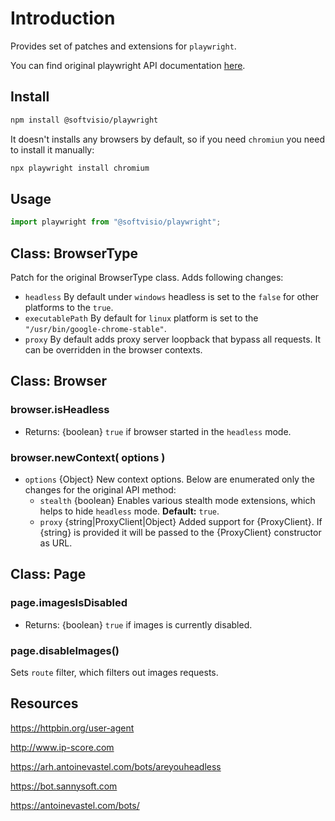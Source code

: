 # Introduction

Provides set of patches and extensions for `playwright`.

You can find original playwright API documentation [here](https://playwright.dev/docs/api/class-playwright/).

## Install

```sh
npm install @softvisio/playwright
```

It doesn't installs any browsers by default, so if you need `chromiun` you need to install it manually:

```sh
npx playwright install chromium
```

## Usage

```javascript
import playwright from "@softvisio/playwright";
```

## Class: BrowserType

Patch for the original BrowserType class. Adds following changes:

- `headless` By default under `windows` headless is set to the `false` for other platforms to the `true`.
- `executablePath` By default for `linux` platform is set to the `"/usr/bin/google-chrome-stable"`.
- `proxy` By default adds proxy server loopback that bypass all requests. It can be overridden in the browser contexts.

## Class: Browser

### browser.isHeadless

- Returns: {boolean} `true` if browser started in the `headless` mode.

### browser.newContext( options )

- `options` {Object} New context options. Below are enumerated only the changes for the original API method:
    - `stealth` {boolean} Enables various stealth mode extensions, which helps to hide `headless` mode. **Default:** `true`.
    - `proxy` {string|ProxyClient|Object} Added support for {ProxyClient}. If {string} is provided it will be passed to the {ProxyClient} constructor as URL.

## Class: Page

### page.imagesIsDisabled

- Returns: {boolean} `true` if images is currently disabled.

### page.disableImages()

Sets `route` filter, which filters out images requests.

## Resources

<https://httpbin.org/user-agent>

<http://www.ip-score.com>

<https://arh.antoinevastel.com/bots/areyouheadless>

<https://bot.sannysoft.com>

<https://antoinevastel.com/bots/>
